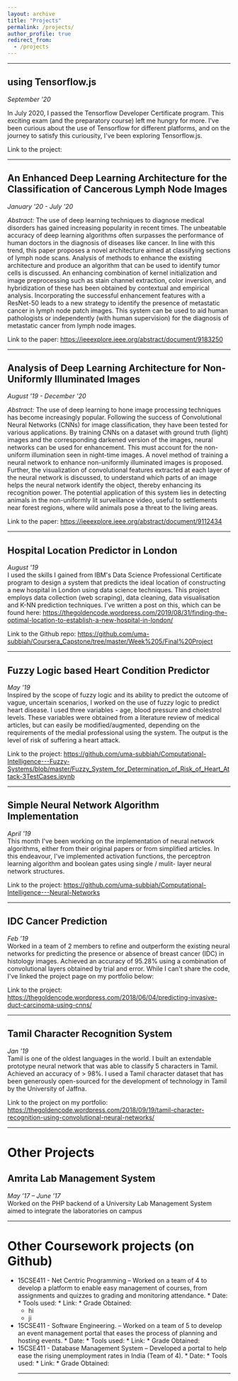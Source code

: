 ```yaml
---
layout: archive
title: "Projects"
permalink: /projects/
author_profile: true
redirect_from:
  - /projects
---
```

<hr>


##  using Tensorflow.js
_September '20_
<br>

In July 2020, I passed the Tensorflow Developer Certificate program. This exciting exam (and the preparatory course) left me hungry for more. I've been curious about the use of Tensorflow for different platforms, and on the journey to satisfy this curiousity, I've been exploring Tensorflow.js.

Link to the project:

<hr>

## An Enhanced Deep Learning Architecture for the Classification of Cancerous Lymph Node Images
_January '20 - July '20_
<br>

*Abstract:* The use of deep learning techniques to diagnose medical disorders has gained increasing popularity in recent times. The unbeatable accuracy of deep learning algorithms often surpasses the performance of human doctors in the diagnosis of diseases like cancer. In line with this trend, this paper proposes a novel architecture aimed at classifying sections of lymph node scans. Analysis of methods to enhance the existing architecture and produce an algorithm that can be used to identify tumor cells is discussed. An enhancing combination of kernel initialization and image preprocessing such as stain channel extraction, color inversion, and hybridization of these has been obtained by contextual and empirical analysis. Incorporating the successful enhancement features with a ResNet-50 leads to a new strategy to identify the presence of metastatic cancer in lymph node patch images. This system can be used to aid human pathologists or independently (with human supervision) for the diagnosis of metastatic cancer from lymph node images.

Link to the paper: https://ieeexplore.ieee.org/abstract/document/9183250

<hr>

## Analysis of Deep Learning Architecture for Non-Uniformly Illuminated Images

_August '19 - December '20_
<br>

*Abstract:* The use of deep learning to hone image processing techniques has become increasingly popular. Following the success of Convolutional Neural Networks (CNNs) for image classification, they have been tested for various applications. By training CNNs on a dataset with ground truth (light) images and the corresponding darkened version of the images, neural networks can be used for enhancement. This must account for the non-uniform illumination seen in night-time images. A novel method of training a neural network to enhance non-uniformly illuminated images is proposed. Further, the visualization of convolutional features extracted at each layer of the neural network is discussed, to understand which parts of an image helps the neural network identify the object, thereby enhancing its recognition power. The potential application of this system lies in detecting animals in the non-uniformly lit surveillance video, useful to settlements near forest regions, where wild animals pose a threat to the living areas.

Link to the paper: https://ieeexplore.ieee.org/abstract/document/9112434

<hr>


## Hospital Location Predictor in London
_August '19_
<br>
I used the skills I gained from IBM's Data Science Professional Certificate program to design a system that predicts the ideal location of constructing a new hospital in London using data science techniques. This project employs data collection (web scraping), data cleaning, data visualisation and K-NN prediction techniques. I've written a post on this, which can be found here: https://thegoldencode.wordpress.com/2019/08/31/finding-the-optimal-location-to-establish-a-new-hospital-in-london/

Link to the Github repo: https://github.com/uma-subbiah/Coursera_Capstone/tree/master/Week%205/Final%20Project

<hr>


## Fuzzy Logic based Heart Condition Predictor
_May '19_
<br>
Inspired by the scope of fuzzy logic and its ability to predict the outcome of vague, uncertain scenarios, I worked on the use of fuzzy logic to predict heart disease. I used three variables - age, blood pressure and cholestrol levels. These variables were obtained from a literature review of medical articles, but can easily be modified/augmented, depending on the requirements of the medial professional using the system. The output is the level of risk of suffering a heart attack.

Link to the project: https://github.com/uma-subbiah/Computational-Intelligence---Fuzzy-Systems/blob/master/Fuzzy_System_for_Determination_of_Risk_of_Heart_Attack-3TestCases.ipynb

<hr>

## Simple Neural Network Algorithm Implementation
_April '19_
<br>
This month I've been working on the implementation of neural network algorithms, either from their original papers or from simplified articles. In this endeavour, I've implemented activation functions, the perceptron learning algorithm and boolean gates using single / mulit- layer neural network structures.

Link to the project: https://github.com/uma-subbiah/Computational-Intelligence---Neural-Networks

<hr>



## IDC Cancer Prediction
_Feb ’19_
<br>
Worked in a team of 2 members to refine and outperform the existing neural networks for predicting the presence or absence of breast cancer (IDC) in histology images. Achieved an accuracy of 95.28% using a combination of convolutional layers obtained by trial and error. While I can't share the code, I've linked the project page on my portfolio below:

Link to the project: https://thegoldencode.wordpress.com/2018/06/04/predicting-invasive-duct-carcinoma-using-cnns/

<hr>

## Tamil Character Recognition System
_Jan '19_
<br>
Tamil is one of the oldest languages in the world. I built an extendable prototype neural network that was able to classify 5 characters in Tamil. Achieved an accuracy of > 98%. I used a Tamil character dataset that has been generously open-sourced for the development of technology in Tamil by the University of Jaffna.

Link to the project on my portfolio: https://thegoldencode.wordpress.com/2018/09/19/tamil-character-recognition-using-convolutional-neural-networks/

<hr>




# Other Projects

## Amrita Lab Management System
_May ’17 – June ’17_
<br>
Worked on the PHP backend of a University Lab Management System aimed to integrate the laboratories on campus

<hr>

# Other Coursework projects (on Github)
<ul>
<li> 15CSE411 - Net Centric Programming – Worked on a team of 4 to develop a platform to enable easy management of courses, from assignments and quizzes to grading and monitoring attendance.
* Date:
* Tools used:
* Link:
* Grade Obtained:
<ul>
<li> hi
<li> ji
</ul>
<li> 15CSE411 - Software Engineering. – Worked on a team of 5 to develop an event management portal that eases the process of planning and hosting events.
* Date:
* Tools used:
* Link:
* Grade Obtained:
<li> 15CSE411 - Database Management System – Developed a portal to help ease the rising unemployment rates in India (Team of 4).
* Date:
* Tools used:
* Link:
* Grade Obtained:
<hr>
